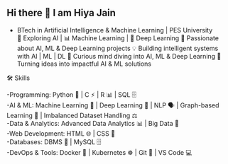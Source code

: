 ## Hi there 👋 I am Hiya Jain 

- BTech in Artificial Intelligence & Machine Learning | PES University  
🤖 Exploring AI | 📊 Machine Learning | 🧠 Deep Learning
🚀 Passionate about AI, ML & Deep Learning projects
💡 Building intelligent systems with AI | ML | DL
🧩 Curious mind diving into AI, ML & Deep Learning
🌟 Turning ideas into impactful AI & ML solutions


🛠️ Skills  

-Programming: Python 🐍 | C ⚡ | R 📊 | SQL 🗄️  
-AI & ML: Machine Learning 🤖 | Deep Learning 🧠 | NLP 🗣️ | Graph-based Learning 🔗 | Imbalanced Dataset Handling ⚖️  
-Data & Analytics: Advanced Data Analytics 📊 | Big Data 📡  
-Web Development: HTML 🌐 | CSS 🎨  
-Databases: DBMS 💾 | MySQL 🗄️  
-DevOps & Tools: Docker 🐳 | Kubernetes ☸️ | Git 🧩 | VS Code 💻  
